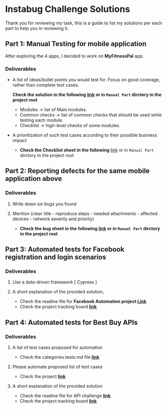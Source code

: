 # Instabug Challenge Solutions

Thank you for reviewing my task, this is a guide to list my solutions per each part to help you in reviewing it.

## Part **1: Manual Testing** for mobile application

After exploring the 4 apps, I decided to work on **MyFitnessPal** app. 

### **Deliverables**

- A list of ideas/bullet points you would test for. Focus on good coverage, rather than complete test cases.

    **Check the solution in the following [link](https://docs.google.com/spreadsheets/d/1F_umevv0dhSN81-SyyeHt0TpjwT7ShkalhSDzyqRZHY/edit?usp=sharing) or in `Manual Part` dirctory in the project root**

    - Modules → list of Main modules.
    - Common checks → list of common checks that should be used while testing each module.
    - Checklist → high-level checks of some modules.
- A prioritization of such test cases according to their possible business impact
    - **Check the Checklist sheet in the following** [link](https://docs.google.com/spreadsheets/d/1F_umevv0dhSN81-SyyeHt0TpjwT7ShkalhSDzyqRZHY/edit?usp=sharing) or in `Manual Part` dirctory in the project root

## Part 2: Reporting defects for the same mobile application above

### Deliverables

1. Write down six bugs you found

2. Mention (clear title - reproduce steps - needed attachments - affected devices - network   severity and priority)

    - **Check the bug sheet in the following [link](https://docs.google.com/spreadsheets/d/1F_umevv0dhSN81-SyyeHt0TpjwT7ShkalhSDzyqRZHY/edit?usp=sharing) or in `Manual Part` dirctory in the project root**

## Part 3: Automated tests for Facebook registration and login scenarios

### Deliverables

1. Use a data-driven framework [ Cypress ]

2. A short explanation of the provided solution, 

    - Check the readme file for **Facebook Automation project [Link](https://github.com/Sarah-mohamd/Instabug-Challenge/tree/feature/facebook/add-readme/Facebook%20Automation)**
    - Check the project tracking board **[link](https://github.com/Sarah-mohamd/Instabug-Challenge/projects/2)**

 

## Part 4: Automated tests for Best Buy APIs

### Deliverables

1. A list of test cases proposed for automation

    - Check the categories.tests.md file **[link](https://github.com/Sarah-mohamd/Instabug-Challenge/blob/main/Api-Challenge/cypress/integration/category/category.tests.md)**

2. Please automate proposed list of test cases

    - Check the project **[link](https://github.com/Sarah-mohamd/Instabug-Challenge/tree/feature/api%2Fadd-readme/Api-Challenge)**

3. A short explanation of the provided solution

    - Check the readme file for API challenge **[link](https://github.com/Sarah-mohamd/Instabug-Challenge/tree/feature/api%2Fadd-readme/Api-Challenge#readme)**
    - Check the project tracking board **[link](https://github.com/Sarah-mohamd/Instabug-Challenge/projects/3)**